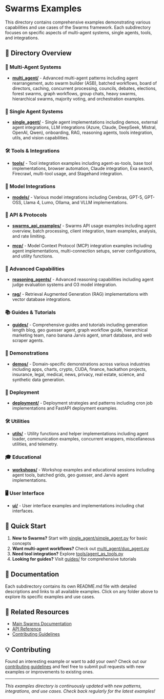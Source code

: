 # Swarms Examples

This directory contains comprehensive examples demonstrating various capabilities and use cases of the Swarms framework. Each subdirectory focuses on specific aspects of multi-agent systems, single agents, tools, and integrations.

## 📁 Directory Overview

### 🤖 Multi-Agent Systems
- **[multi_agent/](multi_agent/)** - Advanced multi-agent patterns including agent rearrangement, auto swarm builder (ASB), batched workflows, board of directors, caching, concurrent processing, councils, debates, elections, forest swarms, graph workflows, group chats, heavy swarms, hierarchical swarms, majority voting, and orchestration examples.

### 👤 Single Agent Systems
- **[single_agent/](single_agent/)** - Single agent implementations including demos, external agent integrations, LLM integrations (Azure, Claude, DeepSeek, Mistral, OpenAI, Qwen), onboarding, RAG, reasoning agents, tools integration, utils, and vision capabilities.

### 🛠️ Tools & Integrations
- **[tools/](tools/)** - Tool integration examples including agent-as-tools, base tool implementations, browser automation, Claude integration, Exa search, Firecrawl, multi-tool usage, and Stagehand integration.

### 🎯 Model Integrations
- **[models/](models/)** - Various model integrations including Cerebras, GPT-5, GPT-OSS, Llama 4, Lumo, Ollama, and VLLM implementations.

### 🔌 API & Protocols
- **[swarms_api_examples/](swarms_api_examples/)** - Swarms API usage examples including agent overview, batch processing, client integration, team examples, analysis, and rate limiting.

- **[mcp/](mcp/)** - Model Context Protocol (MCP) integration examples including agent implementations, multi-connection setups, server configurations, and utility functions.

### 🧠 Advanced Capabilities
- **[reasoning_agents/](reasoning_agents/)** - Advanced reasoning capabilities including agent judge evaluation systems and O3 model integration.

- **[rag/](rag/)** - Retrieval Augmented Generation (RAG) implementations with vector database integrations.

### 📚 Guides & Tutorials
- **[guides/](guides/)** - Comprehensive guides and tutorials including generation length blog, geo guesser agent, graph workflow guide, hierarchical marketing team, nano banana Jarvis agent, smart database, and web scraper agents.

### 🎪 Demonstrations
- **[demos/](demos/)** - Domain-specific demonstrations across various industries including apps, charts, crypto, CUDA, finance, hackathon projects, insurance, legal, medical, news, privacy, real estate, science, and synthetic data generation.

### 🚀 Deployment
- **[deployment/](deployment/)** - Deployment strategies and patterns including cron job implementations and FastAPI deployment examples.

### 🛠️ Utilities
- **[utils/](utils/)** - Utility functions and helper implementations including agent loader, communication examples, concurrent wrappers, miscellaneous utilities, and telemetry.

### 🎓 Educational
- **[workshops/](workshops/)** - Workshop examples and educational sessions including agent tools, batched grids, geo guesser, and Jarvis agent implementations.

### 🖥️ User Interface
- **[ui/](ui/)** - User interface examples and implementations including chat interfaces.

## 🚀 Quick Start

1. **New to Swarms?** Start with [single_agent/simple_agent.py](single_agent/simple_agent.py) for basic concepts
2. **Want multi-agent workflows?** Check out [multi_agent/duo_agent.py](multi_agent/duo_agent.py)
3. **Need tool integration?** Explore [tools/agent_as_tools.py](tools/agent_as_tools.py)
4. **Looking for guides?** Visit [guides/](guides/) for comprehensive tutorials

## 📖 Documentation

Each subdirectory contains its own README.md file with detailed descriptions and links to all available examples. Click on any folder above to explore its specific examples and use cases.

## 🔗 Related Resources

- [Main Swarms Documentation](../docs/)
- [API Reference](../swarms/)
- [Contributing Guidelines](../CONTRIBUTING.md)

## 💡 Contributing

Found an interesting example or want to add your own? Check out our [contributing guidelines](../CONTRIBUTING.md) and feel free to submit pull requests with new examples or improvements to existing ones.

---

*This examples directory is continuously updated with new patterns, integrations, and use cases. Check back regularly for the latest examples!*
